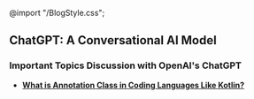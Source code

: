 @import "/BlogStyle.css";

## ChatGPT: A Conversational AI Model
### Important Topics Discussion with OpenAI's ChatGPT

- **[What is Annotation Class in Coding Languages Like Kotlin?](WhatIsAnnotation/Embedding-Markdown/index.html)**